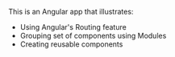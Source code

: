 This is an Angular app that illustrates:
- Using Angular's Routing feature 
- Grouping set of components using Modules
- Creating reusable components

